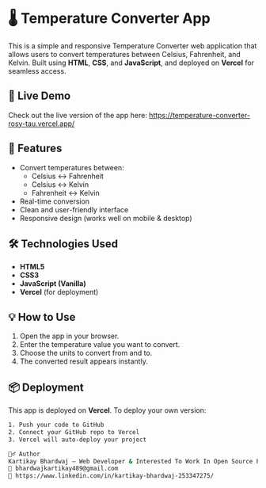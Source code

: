 # 🌡️ Temperature Converter App

This is a simple and responsive Temperature Converter web application that allows users to convert temperatures between Celsius, Fahrenheit, and Kelvin. Built using **HTML**, **CSS**, and **JavaScript**, and deployed on **Vercel** for seamless access.

## 🚀 Live Demo

Check out the live version of the app here: https://temperature-converter-rosy-tau.vercel.app/

## 🔧 Features

- Convert temperatures between:
  - Celsius ↔ Fahrenheit
  - Celsius ↔ Kelvin
  - Fahrenheit ↔ Kelvin
- Real-time conversion
- Clean and user-friendly interface
- Responsive design (works well on mobile & desktop)

## 🛠️ Technologies Used

- **HTML5**
- **CSS3**
- **JavaScript (Vanilla)**
- **Vercel** (for deployment)


## 💡 How to Use

1. Open the app in your browser.
2. Enter the temperature value you want to convert.
3. Choose the units to convert from and to.
4. The converted result appears instantly.

## 📦 Deployment

This app is deployed on **Vercel**. To deploy your own version:

```bash
1. Push your code to GitHub
2. Connect your GitHub repo to Vercel
3. Vercel will auto-deploy your project

🙋‍♂️ Author
Kartikay Bhardwaj – Web Developer & Interested To Work In Open Source Project
📧 bhardwajkartikay489@gmail.com
🔗 https://www.linkedin.com/in/kartikay-bhardwaj-253347275/
